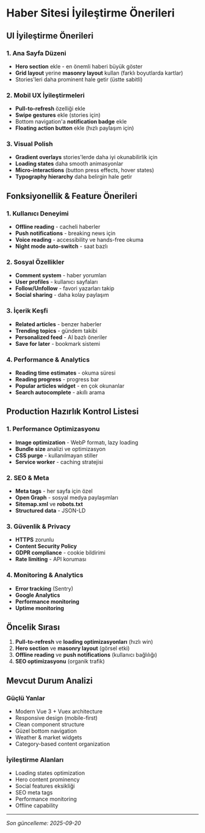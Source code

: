 # Haber Sitesi İyileştirme Önerileri

## UI İyileştirme Önerileri

### 1. Ana Sayfa Düzeni
- **Hero section** ekle - en önemli haberi büyük göster
- **Grid layout** yerine **masonry layout** kullan (farklı boyutlarda kartlar)
- Stories'leri daha prominent hale getir (üstte sabitli)

### 2. Mobil UX İyileştirmeleri
- **Pull-to-refresh** özelliği ekle
- **Swipe gestures** ekle (stories için)
- Bottom navigation'a **notification badge** ekle
- **Floating action button** ekle (hızlı paylaşım için)

### 3. Visual Polish
- **Gradient overlays** stories'lerde daha iyi okunabilirlik için
- **Loading states** daha smooth animasyonlar
- **Micro-interactions** (button press effects, hover states)
- **Typography hierarchy** daha belirgin hale getir

## Fonksiyonellik & Feature Önerileri

### 1. Kullanıcı Deneyimi
- **Offline reading** - cacheli haberler
- **Push notifications** - breaking news için
- **Voice reading** - accessibility ve hands-free okuma
- **Night mode auto-switch** - saat bazlı

### 2. Sosyal Özellikler
- **Comment system** - haber yorumları
- **User profiles** - kullanıcı sayfaları
- **Follow/Unfollow** - favori yazarları takip
- **Social sharing** - daha kolay paylaşım

### 3. İçerik Keşfi
- **Related articles** - benzer haberler
- **Trending topics** - gündem takibi
- **Personalized feed** - AI bazlı öneriler
- **Save for later** - bookmark sistemi

### 4. Performance & Analytics
- **Reading time estimates** - okuma süresi
- **Reading progress** - progress bar
- **Popular articles widget** - en çok okunanlar
- **Search autocomplete** - akıllı arama

## Production Hazırlık Kontrol Listesi

### 1. Performance Optimizasyonu
- **Image optimization** - WebP formatı, lazy loading
- **Bundle size** analizi ve optimizasyon
- **CSS purge** - kullanılmayan stiller
- **Service worker** - caching stratejisi

### 2. SEO & Meta
- **Meta tags** - her sayfa için özel
- **Open Graph** - sosyal medya paylaşımları
- **Sitemap.xml** ve **robots.txt**
- **Structured data** - JSON-LD

### 3. Güvenlik & Privacy
- **HTTPS** zorunlu
- **Content Security Policy**
- **GDPR compliance** - cookie bildirimi
- **Rate limiting** - API koruması

### 4. Monitoring & Analytics
- **Error tracking** (Sentry)
- **Google Analytics** 
- **Performance monitoring**
- **Uptime monitoring**

## Öncelik Sırası

1. **Pull-to-refresh** ve **loading optimizasyonları** (hızlı win)
2. **Hero section** ve **masonry layout** (görsel etki)
3. **Offline reading** ve **push notifications** (kullanıcı bağlılığı)
4. **SEO optimizasyonu** (organik trafik)

## Mevcut Durum Analizi

### Güçlü Yanlar
- Modern Vue 3 + Vuex architecture
- Responsive design (mobile-first)
- Clean component structure
- Güzel bottom navigation
- Weather & market widgets
- Category-based content organization

### İyileştirme Alanları
- Loading states optimization
- Hero content prominency
- Social features eksikliği
- SEO meta tags
- Performance monitoring
- Offline capability

---
*Son güncelleme: 2025-09-20*
